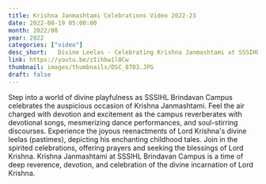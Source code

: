 ```yaml
---
title: Krishna Janmashtami Celebrations Video 2022-23
date: 2022-08-19 05:00:00
month: 2022/08
year: 2022
categories: ["video"]
desc_short:   Divine Leelas - Celebrating Krishna Janmashtami at SSSIHL Brindavan Campus.
link: https://youtu.be/zIihbw1l0Cw
thumbnail: images/thumbnails/DSC_8703.JPG
draft: false
---
```


  Step into a world of divine playfulness as SSSIHL Brindavan Campus celebrates the auspicious occasion of Krishna Janmashtami. Feel the air charged with devotion and excitement as the campus reverberates with devotional songs, mesmerizing dance performances, and soul-stirring discourses. Experience the joyous reenactments of Lord Krishna's divine leelas (pastimes), depicting his enchanting childhood tales. Join in the spirited celebrations, offering prayers and seeking the blessings of Lord Krishna. Krishna Janmashtami at SSSIHL Brindavan Campus is a time of deep reverence, devotion, and celebration of the divine incarnation of Lord Krishna.
